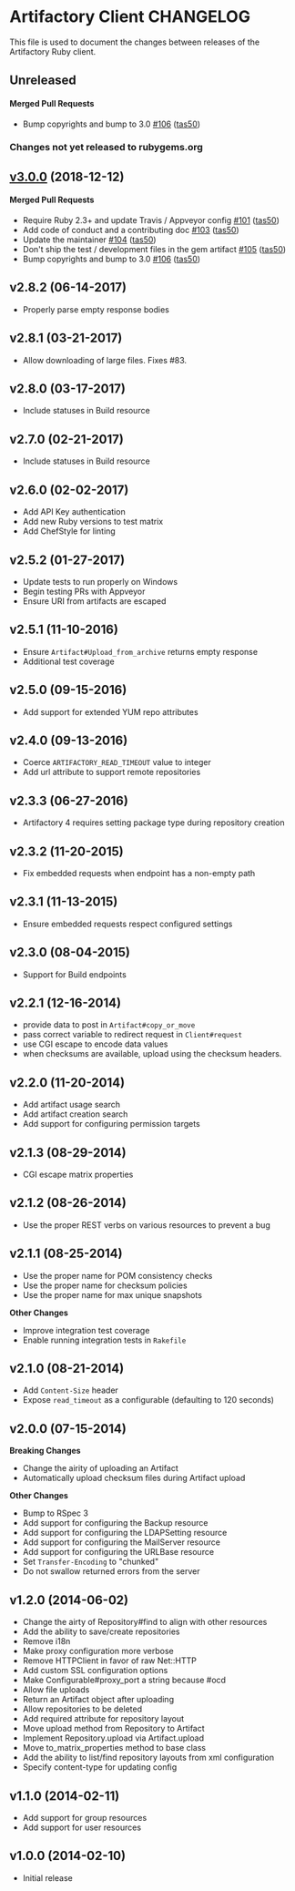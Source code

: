 Artifactory Client CHANGELOG
============================
This file is used to document the changes between releases of the Artifactory
Ruby client.

<!-- latest_release unreleased -->
## Unreleased

#### Merged Pull Requests
- Bump copyrights and bump to 3.0 [#106](https://github.com/chef/artifactory-client/pull/106) ([tas50](https://github.com/tas50))
<!-- latest_release -->

<!-- release_rollup since=3.0.0 -->
### Changes not yet released to rubygems.org
<!-- release_rollup -->

<!-- latest_stable_release -->
## [v3.0.0](https://github.com/chef/artifactory-client/tree/v3.0.0) (2018-12-12)

#### Merged Pull Requests
- Require Ruby 2.3+ and update Travis / Appveyor config [#101](https://github.com/chef/artifactory-client/pull/101) ([tas50](https://github.com/tas50))
- Add code of conduct and a contributing doc [#103](https://github.com/chef/artifactory-client/pull/103) ([tas50](https://github.com/tas50))
- Update the maintainer [#104](https://github.com/chef/artifactory-client/pull/104) ([tas50](https://github.com/tas50))
- Don&#39;t ship the test / development files in the gem artifact [#105](https://github.com/chef/artifactory-client/pull/105) ([tas50](https://github.com/tas50))
- Bump copyrights and bump to 3.0 [#106](https://github.com/chef/artifactory-client/pull/106) ([tas50](https://github.com/tas50))
<!-- latest_stable_release -->

v2.8.2 (06-14-2017)
-------------------
- Properly parse empty response bodies

v2.8.1 (03-21-2017)
-------------------
- Allow downloading of large files. Fixes #83.

v2.8.0 (03-17-2017)
-------------------
- Include statuses in Build resource

v2.7.0 (02-21-2017)
-------------------
- Include statuses in Build resource

v2.6.0 (02-02-2017)
-------------------
- Add API Key authentication
- Add new Ruby versions to test matrix
- Add ChefStyle for linting

v2.5.2 (01-27-2017)
-------------------
- Update tests to run properly on Windows
- Begin testing PRs with Appveyor
- Ensure URI from artifacts are escaped

v2.5.1 (11-10-2016)
-------------------
- Ensure `Artifact#Upload_from_archive` returns empty response
- Additional test coverage

v2.5.0 (09-15-2016)
-------------------
- Add support for extended YUM repo attributes

v2.4.0 (09-13-2016)
-------------------
- Coerce `ARTIFACTORY_READ_TIMEOUT` value to integer
- Add url attribute to support remote repositories

v2.3.3 (06-27-2016)
-------------------
- Artifactory 4 requires setting package type during repository creation

v2.3.2 (11-20-2015)
-------------------
- Fix embedded requests when endpoint has a non-empty path

v2.3.1 (11-13-2015)
-------------------
- Ensure embedded requests respect configured settings

v2.3.0 (08-04-2015)
-------------------
- Support for Build endpoints

v2.2.1 (12-16-2014)
-------------------
- provide data to post in `Artifact#copy_or_move`
- pass correct variable to redirect request in `Client#request`
- use CGI escape to encode data values
- when checksums are available, upload using the checksum headers.

v2.2.0 (11-20-2014)
-------------------
- Add artifact usage search
- Add artifact creation search
- Add support for configuring permission targets

v2.1.3 (08-29-2014)
-------------------
- CGI escape matrix properties

v2.1.2 (08-26-2014)
-------------------
- Use the proper REST verbs on various resources to prevent a bug

v2.1.1 (08-25-2014)
-------------------
- Use the proper name for POM consistency checks
- Use the proper name for checksum policies
- Use the proper name for max unique snapshots

**Other Changes**
- Improve integration test coverage
- Enable running integration tests in `Rakefile`

v2.1.0 (08-21-2014)
-------------------
- Add `Content-Size` header
- Expose `read_timeout` as a configurable (defaulting to 120 seconds)

v2.0.0 (07-15-2014)
-------------------
**Breaking Changes**
- Change the airity of uploading an Artifact
- Automatically upload checksum files during Artifact upload

**Other Changes**
- Bump to RSpec 3
- Add support for configuring the Backup resource
- Add support for configuring the LDAPSetting resource
- Add support for configuring the MailServer resource
- Add support for configuring the URLBase resource
- Set `Transfer-Encoding` to "chunked"
- Do not swallow returned errors from the server

v1.2.0 (2014-06-02)
-------------------
- Change the airty of Repository#find to align with other resources
- Add the ability to save/create repositories
- Remove i18n
- Make proxy configuration more verbose
- Remove HTTPClient in favor of raw Net::HTTP
- Add custom SSL configuration options
- Make Configurable#proxy_port a string because #ocd
- Allow file uploads
- Return an Artifact object after uploading
- Allow repositories to be deleted
- Add required attribute for repository layout
- Move upload method from Repository to Artifact
- Implement Repository.upload via Artifact.upload
- Move to_matrix_properties method to base class
- Add the ability to list/find repository layouts from xml configuration
- Specify content-type for updating config

v1.1.0 (2014-02-11)
-------------------
- Add support for group resources
- Add support for user resources

v1.0.0 (2014-02-10)
-------------------
- Initial release